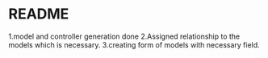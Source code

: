 # README

1.model and controller generation done
2.Assigned relationship to the models which is necessary.
3.creating form of models with necessary field.

